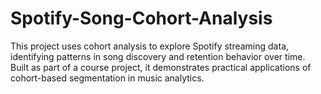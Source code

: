 # Spotify-Song-Cohort-Analysis
This project uses cohort analysis to explore Spotify streaming data, identifying patterns in song discovery and retention behavior over time. Built as part of a course project, it demonstrates practical applications of cohort-based segmentation in music analytics.

